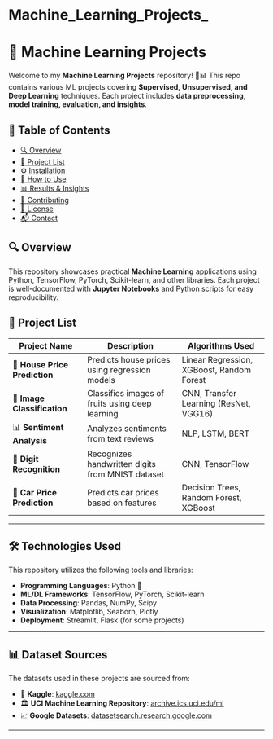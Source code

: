 # Machine_Learning_Projects_


# 🚀 Machine Learning Projects

Welcome to my **Machine Learning Projects** repository! 🤖📊 This repo contains various ML projects covering **Supervised, Unsupervised, and Deep Learning** techniques. Each project includes **data preprocessing, model training, evaluation, and insights**.

## 📌 Table of Contents
- [🔍 Overview](#-overview)
- [📂 Project List](#-project-list)
- [⚙️ Installation](#️-installation)
- [🚀 How to Use](#-how-to-use)
- [📊 Results & Insights](#-results--insights)
- [🤝 Contributing](#-contributing)
- [📜 License](#-license)
- [📬 Contact](#-contact)

## 🔍 Overview
This repository showcases practical **Machine Learning** applications using Python, TensorFlow, PyTorch, Scikit-learn, and other libraries. Each project is well-documented with **Jupyter Notebooks** and Python scripts for easy reproducibility.

## 📂 Project List
| Project Name | Description | Algorithms Used |
|-------------|------------|----------------|
| 🏡 **House Price Prediction** | Predicts house prices using regression models | Linear Regression, XGBoost, Random Forest |
| 🍎 **Image Classification** | Classifies images of fruits using deep learning | CNN, Transfer Learning (ResNet, VGG16) |
| 📊 **Sentiment Analysis** | Analyzes sentiments from text reviews | NLP, LSTM, BERT |
| 🔢 **Digit Recognition** | Recognizes handwritten digits from MNIST dataset | CNN, TensorFlow |
| 🚗 **Car Price Prediction** | Predicts car prices based on features | Decision Trees, Random Forest, XGBoost |

---

## 🛠 Technologies Used
This repository utilizes the following tools and libraries:
- **Programming Languages**: Python 🐍
- **ML/DL Frameworks**: TensorFlow, PyTorch, Scikit-learn
- **Data Processing**: Pandas, NumPy, Scipy
- **Visualization**: Matplotlib, Seaborn, Plotly
- **Deployment**: Streamlit, Flask (for some projects)

---

## 📊 Dataset Sources
The datasets used in these projects are sourced from:
- 📂 **Kaggle**: [kaggle.com](https://www.kaggle.com/)
- 🏛 **UCI Machine Learning Repository**: [archive.ics.uci.edu/ml](https://archive.ics.uci.edu/ml/)
- 📈 **Google Datasets**: [datasetsearch.research.google.com](https://datasetsearch.research.google.com/)

---
